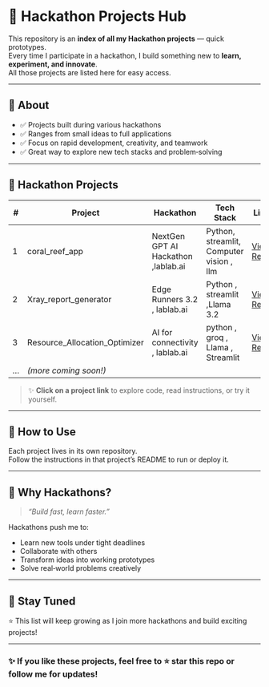# 🚀 Hackathon Projects Hub

This repository is an **index of all my Hackathon projects** — quick prototypes.  
Every time I participate in a hackathon, I build something new to **learn, experiment, and innovate**.  
All those projects are listed here for easy access.

---

## 📌 About
- ✅ Projects built during various hackathons
- ✅ Ranges from small ideas to full applications
- ✅ Focus on rapid development, creativity, and teamwork
- ✅ Great way to explore new tech stacks and problem‑solving

---

## 📂 Hackathon Projects

| # | Project | Hackathon | Tech Stack | Link |
|---|---------|-----------|------------|------|
| 1 | coral_reef_app | NextGen GPT AI Hackathon ,lablab.ai | Python, streamlit, Computer vision , llm | [View Repo](https://github.com/Rehanabbaxi/coral_reef_app) |
| 2 | Xray_report_generator | Edge Runners 3.2 , lablab.ai | Python , streamlit ,Llama 3.2 | [View Repo](https://github.com/Rehanabbaxi/Xray_report_generator) |
| 3 | Resource_Allocation_Optimizer | AI for connectivity , lablab.ai | python , groq , Llama , Streamlit | [View Repo](https://github.com/Rehanabbaxi/Resource_Allocation_Optimizer) |
| … | *(more coming soon!)* | | | |

> ✨ **Click on a project link** to explore code, read instructions, or try it yourself.

---

## 🚀 How to Use
Each project lives in its own repository.  
Follow the instructions in that project’s README to run or deploy it.

---

## 🌱 Why Hackathons?
> *“Build fast, learn faster.”*

Hackathons push me to:
- Learn new tools under tight deadlines
- Collaborate with others
- Transform ideas into working prototypes
- Solve real‑world problems creatively

---

## 📌 Stay Tuned
⭐ This list will keep growing as I join more hackathons and build exciting projects!

---

### ✨ If you like these projects, feel free to ⭐ star this repo or follow me for updates!
